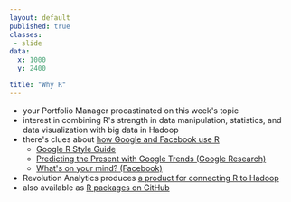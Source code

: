 ```yaml
---
layout: default
published: true
classes:
 - slide
data:
  x: 1000
  y: 2400

title: "Why R"
---
```


* your Portfolio Manager procastinated on this week's topic
* interest in combining R's strength in data manipulation, statistics, and data visualization with big data in Hadoop
* there's clues about [how Google and Facebook use R](http://www.r-bloggers.com/how-google-and-facebook-are-using-r-2/)
	* [Google R Style Guide](http://google-styleguide.googlecode.com/svn/trunk/Rguide.xml)
	* [Predicting the Present with Google Trends (Google Research)](http://www.google.com/googleblogs/pdfs/google_predicting_the_present.pdf)
	* [What's on your mind? (Facebook)](https://www.facebook.com/notes/facebook-data-team/whats-on-your-mind/477517358858)
* Revolution Analytics produces [a product for connecting R to Hadoop](http://www.revolutionanalytics.com/products/r-for-apache-hadoop.php)
* also available as [R packages on GitHub](https://github.com/RevolutionAnalytics/RHadoop/wiki)